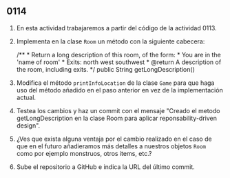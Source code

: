 ## 0114

1. En esta actividad trabajaremos a partir del código de la actividad 0113.

2. Implementa en la clase `Room` un método con la siguiente cabecera:

      /**
       * Return a long description of this room, of the form:
       *     You are in the 'name of room'
       *     Exits: north west southwest
       * @return A description of the room, including exits.
       */
      public String getLongDescription()

3. Modifica el método `printInfoLocation` de la clase `Game` para que haga uso  del método añadido en el paso anterior en vez de la implementación actual.

4. Testea los cambios y haz un commit con el mensaje "Creado el metodo getLongDescription en la clase Room para aplicar reponsability-driven design".

5. ¿Ves que exista alguna ventaja por el cambio realizado en el caso de que en el futuro añadieramos más detalles a nuestros objetos `Room` como por ejemplo monstruos, otros items, etc.?

6. Sube el repositorio a GitHub e indica la URL del último commit.
